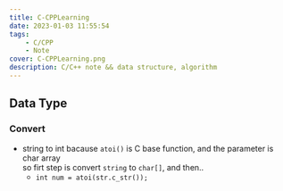 ```yaml
---
title: C-CPPLearning
date: 2023-01-03 11:55:54
tags:
    - C/CPP
    - Note
cover: C-CPPLearning.png
description: C/C++ note && data structure, algorithm
---
```


## Data Type

### Convert

- string to int
  bacause `atoi()` is C base function, and the parameter is char array  
  so firt step is convert `string` to `char[]`, and then..
  - `int num = atoi(str.c_str());`
